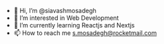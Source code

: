 - 👋 Hi, I’m @siavashmosadegh
- 👀 I’m interested in Web Development
- 🌱 I’m currently learning Reactjs and Nextjs
- 📫 How to reach me s.mosadegh@rocketmail.com

<!---
siavashmosadegh/siavashmosadegh is a ✨ special ✨ repository because its `README.md` (this file) appears on your GitHub profile.
You can click the Preview link to take a look at your changes.
--->
